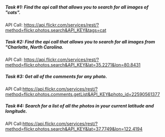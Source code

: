 ##### Task #1: Find the api call that allows you to search for all images of "cats".

API Call: https://api.flickr.com/services/rest/?method=flickr.photos.search&API_KEY&tags=cat

##### Task #2: Find the api call that allows you to search for all images from "Charlotte, North Carolina.

API Call: https://api.flickr.com/services/rest/?method=flickr.photos.search&API_KEY&lat=35.2271&lon=80.8431

##### Task #3: Get all of the comments for any photo.

API Call:https://api.flickr.com/services/rest/?method=flickr.photos.comments.getList&API_KEY&photo_id=22590561377

##### Task #4: Search for a list of all the photos in your current latitude and longitude.
API Call:https://api.flickr.com/services/rest/?method=flickr.photos.search&API_KEY&lat=37.7749&lon=122.4194